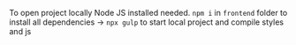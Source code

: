 To open project locally Node JS installed needed.
`npm i` in `frontend` folder to install all dependencies -> `npx gulp` to start local project and compile styles and js
